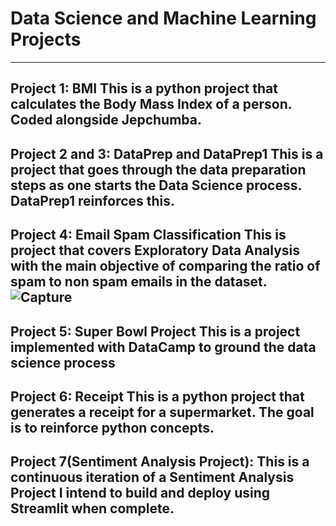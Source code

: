 # Data Science and Machine Learning Projects

---
Project 1: BMI
This is a python project that calculates the Body Mass Index of a person. Coded alongside Jepchumba.
---
Project 2 and 3: DataPrep and DataPrep1
This is a project that goes through the data preparation steps as one starts the Data Science process. DataPrep1 reinforces this.
---
Project 4: Email Spam Classification
This is project that covers Exploratory Data Analysis with the main objective of comparing the ratio of spam to non spam emails in the dataset.
![Capture](https://user-images.githubusercontent.com/56107729/174633350-83051e2c-681d-4404-9566-eb08a8a9f134.PNG)
---
Project 5: Super Bowl Project
This is a project implemented with DataCamp to ground the data science process
---
Project 6:  Receipt
This is a python project that generates a receipt for a supermarket. The goal is to reinforce python concepts.
---
Project 7(Sentiment Analysis Project):
This is a continuous iteration of a Sentiment Analysis Project I intend to build and deploy using Streamlit when complete.
---

